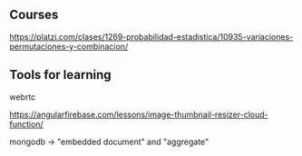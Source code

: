 ## Courses

https://platzi.com/clases/1269-probabilidad-estadistica/10935-variaciones-permutaciones-y-combinacion/

## Tools for learning

webrtc

https://angularfirebase.com/lessons/image-thumbnail-resizer-cloud-function/

mongodb -> "embedded document" and "aggregate"
